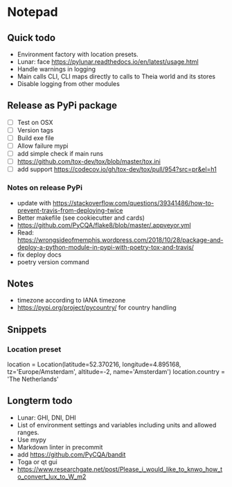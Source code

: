 # Notepad

## Quick todo
-   Environment factory with location presets.
-   Lunar: face https://pylunar.readthedocs.io/en/latest/usage.html
-   Handle warnings in logging
-   Main calls CLI, CLI maps directly to calls to Theia world and its stores
-   Disable logging from other modules

## Release as PyPi package
-   [ ] Test on OSX
-   [ ] Version tags
-   [ ] Build exe file
-   [ ] Allow failure mypi
-   [ ] add simple check if main runs
-   [ ] https://github.com/tox-dev/tox/blob/master/tox.ini
-   [ ] add support https://codecov.io/gh/tox-dev/tox/pull/954?src=pr&el=h1

### Notes on release PyPi
-   update with https://stackoverflow.com/questions/39341486/how-to-prevent-travis-from-deploying-twice
-   Better makefile (see cookiecutter and cards)
-   https://github.com/PyCQA/flake8/blob/master/.appveyor.yml
- Read: https://wrongsideofmemphis.wordpress.com/2018/10/28/package-and-deploy-a-python-module-in-pypi-with-poetry-tox-and-travis/
- fix deploy docs
- poetry version command

## Notes
-   timezone according to IANA timezone
-   https://pypi.org/project/pycountry/ for country handling

## Snippets
### Location preset
location = Location(latitude=52.370216, longitude=4.895168, tz='Europe/Amsterdam', altitude=-2, name='Amsterdam')
location.country = 'The Netherlands'

## Longterm todo
-   Lunar: GHI, DNI, DHI
-   List of environment settings and variables including units and allowed ranges.
-   Use mypy
-   Markdown linter in precommit
-   add https://github.com/PyCQA/bandit
-   Toga or qt gui
-   https://www.researchgate.net/post/Please_i_would_like_to_knwo_how_to_convert_lux_to_W_m2
